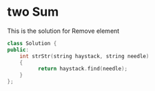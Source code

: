 # two Sum

This is the solution for Remove element

```cpp
class Solution {
public:
    int strStr(string haystack, string needle) 
    {
          return haystack.find(needle);
    }
};
```